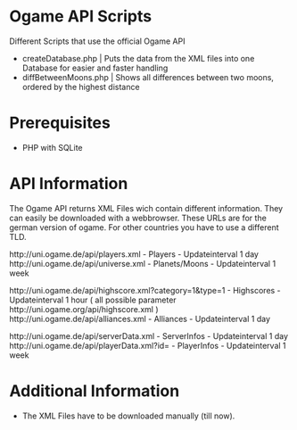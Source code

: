 Ogame API Scripts
==============

Different Scripts that use the official Ogame API
 - createDatabase.php	| Puts the data from the XML files into one Database for easier and faster handling
 - diffBetweenMoons.php | Shows all differences between two moons, ordered by the highest distance


Prerequisites
==============

 - PHP with SQLite


API Information
==============

The Ogame API returns XML Files wich contain different information. 
They can easily be downloaded with a webbrowser. These URLs are for the german version of ogame.
For other countries you have to use a different TLD.

http://uni<youruniversenumber>.ogame.de/api/players.xml - Players - Updateinterval 1 day
http://uni<youruniversenumber>.ogame.de/api/universe.xml - Planets/Moons - Updateinterval 1 week

http://uni<youruniversenumber>.ogame.de/api/highscore.xml?category=1&type=1 - Highscores - Updateinterval 1 hour ( all possible parameter http://uni<youruniversenumber>.ogame.org/api/highscore.xml )
http://uni<youruniversenumber>.ogame.de/api/alliances.xml - Alliances - Updateinterval 1 day

http://uni<youruniversenumber>.ogame.de/api/serverData.xml - ServerInfos - Updateinterval 1 day
http://uni<youruniversenumber>.ogame.de/api/playerData.xml?id=<playerID> - PlayerInfos - Updateinterval 1 week


Additional Information
=============

 - The XML Files have to be downloaded manually (till now).


